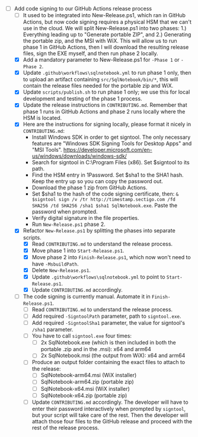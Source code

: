 - [ ] Add code signing to our GitHub Actions release process
    - [ ] It used to be integrated into New-Release.ps1, which ran in GitHub Actions, but now code signing requires a physical HSM that we can't use in the cloud. We will split New-Release.ps1 into two phases: 1.) Everything leading up to "Generate portable ZIP", and 2.) Generating the portable zip, and the MSI with WiX. This will allow us to run phase 1 in GitHub Actions, then I will download the resulting release files, sign the EXE myself, and then run phase 2 locally.
    - [x] Add a mandatory parameter to New-Release.ps1 for `-Phase 1` or `-Phase 2`.
    - [x] Update `.github\workflows\sqlnotebook.yml` to run phase 1 only, then to upload an artifact containing `src/SqlNotebook/bin/*`, this will contain the release files needed for the portable zip and WiX.
    - [x] Update `scripts/publish.sh` to run phase 1 only; we use this for local development and testing of the phase 1 process.
    - [x] Update the release instructions in `CONTRIBUTING.md`. Remember that phase 1 runs in GitHub Actions and phase 2 runs locally where the HSM is located.
    - [x] Here are the instructions for signing locally, please format it nicely in `CONTRIBUTING.md`:
        - Install Windows SDK in order to get signtool. The only necessary features are "Windows SDK Signing Tools for Desktop Apps" and "MSI Tools". https://developer.microsoft.com/en-us/windows/downloads/windows-sdk/
        - Search for signtool in C:\Program Files (x86). Set $signtool to its path.
        - Find the HSM entry in 1Password. Set $sha1 to the SHA1 hash. Keep the entry up so you can copy the password out.
        - Download the phase 1 zip from GitHub Actions.
        - Set $sha1 to the hash of the code signing certificate, then: `& $signtool sign /v /tr http://timestamp.sectigo.com /fd SHA256 /td SHA256 /sha1 $sha1 SqlNotebook.exe`. Paste the password when prompted.
        - Verify digital signature in the file properties.
        - Run `New-Release.ps1` phase 2.
    - [x] Refactor `New-Release.ps1` by splitting the phases into separate scripts.
        - [x] Read `CONTRIBUTING.md` to understand the release process.
        - [x] Move phase 1 into `Start-Release.ps1`.
        - [x] Move phase 2 into `Finish-Release.ps1`, which now won't need to have `-MsbuildPath`.
        - [x] Delete `New-Release.ps1`.
        - [x] Update `.github\workflows\sqlnotebook.yml` to point to `Start-Release.ps1`.
        - [x] Update `CONTRIBUTING.md` accordingly.
    - [ ] The code signing is currently manual. Automate it in `Finish-Release.ps1`.
        - [ ] Read `CONTRIBUTING.md` to understand the release process.
        - [ ] Add required `-SigntoolPath` parameter, path to `signtool.exe`.
        - [ ] Add required `-SigntoolSha1` parameter, the value for signtool's `/sha1` parameter.
        - [ ] You have to call `signtool.exe` four times:
            - [ ] 2x SqlNotebook.exe (which is then included in both the portable .zip and in the .msi): x64 and arm64
            - [ ] 2x SqlNotebook.msi (the output from WiX): x64 and arm64
        - [ ] Produce an output folder containing the exact files to attach to the release:
            - [ ] SqlNotebook-arm64.msi (WiX installer)
            - [ ] SqlNotebook-arm64.zip (portable zip)
            - [ ] SqlNotebook-x64.msi (WiX installer)
            - [ ] SqlNotebook-x64.zip (portable zip)
        - [ ] Update `CONTRIBUTING.md` accordingly. The developer will have to enter their password interactively when prompted by `signtool`, but your script will take care of the rest. Then the developer will attach those four files to the GitHub release and proceed with the rest of the release process.
